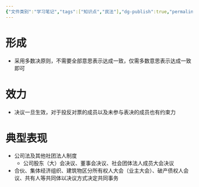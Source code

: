 ```yaml
---
{"文件类别":"学习笔记","tags":["知识点","民法"],"dg-publish":true,"permalink":"/学习笔记studyup/民法总论/决议/","dgPassFrontmatter":true,"created":"2024-09-13T08:50:58.132+08:00","updated":"2024-10-27T20:09:21.102+08:00"}
---
```


# 形成
- 采用多数决原则，不需要全部意思表示达成一致，仅需多数意思表示达成一致即可
# 效力
- 决议一旦生效，对于投反对票的成员以及未参与表决的成员也有约束力
# 典型表现
- 公司法及其他社团法人制度
	- 公司股东（大）会决议、董事会决议、社会团体法人成员大会决议
- 合伙、集体经济组织、建筑物区分所有权人大会（业主大会）、破产债权人会议、共有人等共同体以决议方式决定共同事务